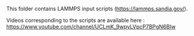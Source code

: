This folder contains LAMMPS input scripts (https://lammps.sandia.gov/).

Videos corresponding to the scripts are available here : https://www.youtube.com/channel/UCLmK_9wpyLVpcP7BPgN6BIw 
